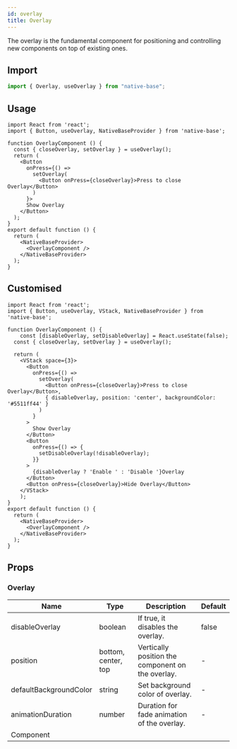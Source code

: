 ```yaml
---
id: overlay
title: Overlay
---
```


The overlay is the fundamental component for positioning and controlling new components on top of existing ones.

## Import

```jsx
import { Overlay, useOverlay } from "native-base";
```

## Usage

```SnackPlayer name=Overlay%20Usage
import React from 'react';
import { Button, useOverlay, NativeBaseProvider } from 'native-base';

function OverlayComponent () {
  const { closeOverlay, setOverlay } = useOverlay();
  return (
    <Button
      onPress={() =>
        setOverlay(
          <Button onPress={closeOverlay}>Press to close Overlay</Button>
        )
      }>
      Show Overlay
    </Button>
  );
}
export default function () {
  return (
    <NativeBaseProvider>
      <OverlayComponent />
    </NativeBaseProvider>
  );
}
```

## Customised

```SnackPlayer name=Overlay%20Customized
import React from 'react';
import { Button, useOverlay, VStack, NativeBaseProvider } from 'native-base';

function OverlayComponent () {
	const [disableOverlay, setDisableOverlay] = React.useState(false);
  const { closeOverlay, setOverlay } = useOverlay();

  return (
    <VStack space={3}>
      <Button
        onPress={() =>
          setOverlay(
            <Button onPress={closeOverlay}>Press to close Overlay</Button>,
            { disableOverlay, position: 'center', backgroundColor: '#5511ff44' }
          )
        }
      >
        Show Overlay
      </Button>
      <Button
        onPress={() => {
          setDisableOverlay(!disableOverlay);
        }}
      >
        {disableOverlay ? 'Enable ' : 'Disable '}Overlay
      </Button>
      <Button onPress={closeOverlay}>Hide Overlay</Button>
    </VStack>
	);
}
export default function () {
  return (
    <NativeBaseProvider>
      <OverlayComponent />
    </NativeBaseProvider>
  );
}
```

## Props

### Overlay

| Name                   | Type                | Description                                       | Default |
| ---------------------- | ------------------- | ------------------------------------------------- | ------- |
| disableOverlay         | boolean             | If true, it disables the overlay.                 | false   |
| position               | bottom, center, top | Vertically position the component on the overlay. | -       |
| defaultBackgroundColor | string              | Set background color of overlay.                  | -       |
| animationDuration      | number              | Duration for fade animation of the overlay.       | -       |
| Component              |                     |                                                   |         |
